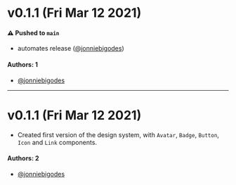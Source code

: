 # v0.1.1 (Fri Mar 12 2021)

#### ⚠️ Pushed to `main`

- automates release ([@jonniebigodes](https://github.com/jonniebigodes))

#### Authors: 1

- [@jonniebigodes](https://github.com/jonniebigodes)

---

# v0.1.1 (Fri Mar 12 2021)

- Created first version of the design system, with `Avatar`, `Badge`, `Button`, `Icon` and `Link` components.

#### Authors: 2

- [@jonniebigodes](https://github.com/jonniebigodes)
